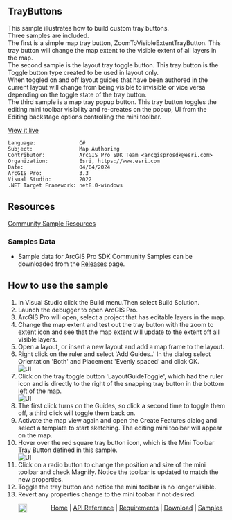 ## TrayButtons

<!-- TODO: Write a brief abstract explaining this sample -->
This sample illustrates how to build custom tray buttons.    
Three samples are included.  
The first is a simple map tray button, ZoomToVisibleExtentTrayButton. This tray button will change the map extent to the visible extent of all layers in the map.  
The second sample is the layout tray toggle button.  This tray button is the Toggle button type created to be used in layout only.   
When toggled on and off layout guides that have been authored in the current layout will change from being visible to invisible or vice versa depending on the toggle state of the tray button.  
The third sample is a map tray popup button. This tray button toggles the editing mini toolbar visibility and re-creates on the popup, UI from the Editing backstage options controlling the mini toolbar.  
  


<a href="https://pro.arcgis.com/en/pro-app/sdk/" target="_blank">View it live</a>

<!-- TODO: Fill this section below with metadata about this sample-->
```
Language:              C#
Subject:               Map Authoring
Contributor:           ArcGIS Pro SDK Team <arcgisprosdk@esri.com>
Organization:          Esri, https://www.esri.com
Date:                  04/04/2024
ArcGIS Pro:            3.3
Visual Studio:         2022
.NET Target Framework: net8.0-windows
```

## Resources

[Community Sample Resources](https://github.com/Esri/arcgis-pro-sdk-community-samples#resources)

### Samples Data

* Sample data for ArcGIS Pro SDK Community Samples can be downloaded from the [Releases](https://github.com/Esri/arcgis-pro-sdk-community-samples/releases) page.  

## How to use the sample
<!-- TODO: Explain how this sample can be used. To use images in this section, create the image file in your sample project's screenshots folder. Use relative url to link to this image using this syntax: ![My sample Image](FacePage/SampleImage.png) -->
1. In Visual Studio click the Build menu.Then select Build Solution.
2. Launch the debugger to open ArcGIS Pro.  
3. ArcGIS Pro will open, select a project that has editable layers in the map.   
4. Change the map extent and test out the tray button with the zoom to extent icon and see that the map extent will update to the extent off all visible layers.   
5. Open a layout, or insert a new layout and add a map frame to the layout.      
6. Right click on the ruler and select 'Add Guides..' In the dialog select Orientation 'Both' and Placement 'Evenly spaced' and click OK.  
![UI](Screenshots/LayoutGuides.PNG)   
7. Click on the tray toggle button 'LayoutGuideToggle', which had the ruler icon and is directly to the right of the snapping tray button in the bottom left of the map.   
![UI](Screenshots/LayoutGuidesTrayButton.png)       
8. The first click turns on the Guides, so click a second time to toggle them off, a third click will toggle them back on.   
9. Activate the map view again and open the Create Features dialog and select a template to start sketching. The editing mini toolbar will appear on the map.   
10. Hover over the red square tray button icon, which is the Mini Toolbar Tray Button defined in this sample.   
 ![UI](Screenshots/ZoomAndToolbarTrayButtons.png)     
11. Click on a radio button to change the position and size of the mini toolbar and check Magnify. Notice the toolbar is updated to match the new properties.  
12. Toggle the tray button and notice the mini toolbar is no longer visible.       
13. Revert any properties change to the mini toobar if not desired.   
  

<!-- End -->

&nbsp;&nbsp;&nbsp;&nbsp;&nbsp;&nbsp;<img src="https://esri.github.io/arcgis-pro-sdk/images/ArcGISPro.png"  alt="ArcGIS Pro SDK for Microsoft .NET Framework" height = "20" width = "20" align="top"  >
&nbsp;&nbsp;&nbsp;&nbsp;&nbsp;&nbsp;&nbsp;&nbsp;&nbsp;&nbsp;&nbsp;&nbsp;
[Home](https://github.com/Esri/arcgis-pro-sdk/wiki) | <a href="https://pro.arcgis.com/en/pro-app/latest/sdk/api-reference" target="_blank">API Reference</a> | [Requirements](https://github.com/Esri/arcgis-pro-sdk/wiki#requirements) | [Download](https://github.com/Esri/arcgis-pro-sdk/wiki#installing-arcgis-pro-sdk-for-net) | <a href="https://github.com/esri/arcgis-pro-sdk-community-samples" target="_blank">Samples</a>
